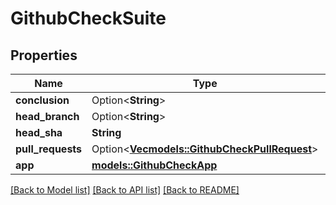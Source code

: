 # GithubCheckSuite

## Properties

Name | Type | Description | Notes
------------ | ------------- | ------------- | -------------
**conclusion** | Option<**String**> |  | [optional]
**head_branch** | Option<**String**> |  | [optional]
**head_sha** | **String** |  | 
**pull_requests** | Option<[**Vec<models::GithubCheckPullRequest>**](GithubCheckPullRequest.md)> |  | [optional]
**app** | [**models::GithubCheckApp**](GithubCheckApp.md) |  | 

[[Back to Model list]](../README.md#documentation-for-models) [[Back to API list]](../README.md#documentation-for-api-endpoints) [[Back to README]](../README.md)


